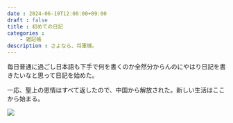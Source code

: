 ```yaml
---
date : 2024-06-19T12:00:00+09:00
draft : false
title : 初めての日記
categories :
    - 雑記帳
description : さよなら、将軍様。
---
```


毎日普通に過ごし日本語も下手で何を書くのか全然分からんのにやはり日記を書きたいなと思って日記を始めた。

一応、聖上の恩情はすべて返したので、中国から解放された。新しい生活はここから始まる。

![](https://image.icysamon.jp/blog/2024-06/first-diary.webp)